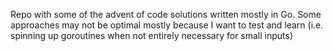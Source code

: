 Repo with some of the advent of code solutions written mostly in Go.
Some approaches may not be optimal mostly because I want to test and learn (i.e. spinning up goroutines when not entirely necessary for small inputs)
